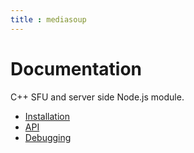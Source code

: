 ```yaml
---
title : mediasoup
---
```



# Documentation

<div markdown="1">

C++ SFU and server side Node.js module.

* [Installation](/documentation/v2/mediasoup/installation/)
* [API](/documentation/v2/mediasoup/api/)
* [Debugging](/documentation/v2/mediasoup/debugging/)
  
</div>
